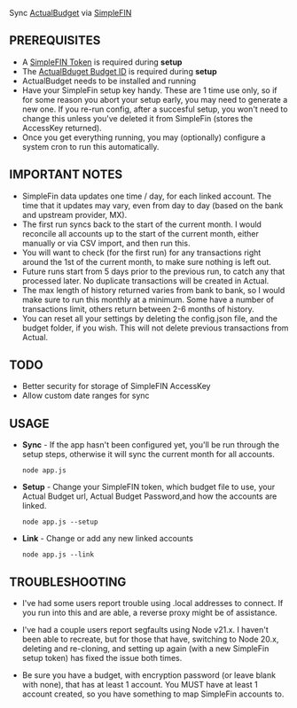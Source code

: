 Sync [ActualBudget](https://actualbudget.com/) via [SimpleFIN](https://beta-bridge.simplefin.org/)
## PREREQUISITES
  - A [SimpleFIN Token](https://beta-bridge.simplefin.org/) is required during **setup**
  - The [ActualBduget Budget ID](https://actualbudget.com/docs/developers/using-the-API/#getting-started) is required during **setup**
  - ActualBudget needs to be installed and running
  - Have your SimpleFin setup key handy. These are 1 time use only, so if for some reason you abort your setup early, you may need to generate a new one. If you re-run config, after a succesful setup, you won't need to change this unless you've deleted it from SimpleFin (stores the AccessKey returned).
  - Once you get everything running, you may (optionally) configure a system cron to run this automatically.

## IMPORTANT NOTES
 - SimpleFin data updates one time / day, for each linked account. The time that it updates may vary, even from day to day (based on the bank and upstream provider, MX).
 - The first run syncs back to the start of the current month. I would reconcile all accounts up to the start of the current month, either manually or via CSV import, and then run this.
 - You will want to check (for the first run) for any transactions right around the 1st of the current month, to make sure nothing is left out.
 - Future runs start from 5 days prior to the previous run, to catch any that processed later. No duplicate transactions will be created in Actual.
 - The max length of history returned varies from bank to bank, so I would make sure to run this monthly at a minimum. Some have a number of transactions limit, others return between 2-6 months of history.
 - You can reset all your settings by deleting the config.json file, and the budget folder, if you wish. This will not delete previous transactions from Actual.

## TODO
 - Better security for storage of SimpleFIN AccessKey
 - Allow custom date ranges for sync
 
## USAGE
  - **Sync** - If the app hasn't been configured yet, you'll be run through the setup steps, otherwise it will sync the current month for all accounts. 
    ```
    node app.js
    ```

  - **Setup** - Change your SimpleFIN token, which budget file to use, your Actual Budget url, Actual Budget Password,and how the accounts are linked. 
    ```
    node app.js --setup
    ```

  - **Link** - Change or add any new linked accounts 
    ```
    node app.js --link
    ```
    
## TROUBLESHOOTING

- I've had some users report trouble using .local addresses to connect. If you run into this and are able, a reverse proxy might be of assistance.

- I've had a couple users report segfaults using Node v21.x. I haven't been able to recreate, but for those that have, switching to Node 20.x, deleting and re-cloning, and setting up again (with a new SimpleFin setup token) has fixed the issue both times.

- Be sure you have a budget, with encryption password (or leave blank with none), that has at least 1 account. You MUST have at least 1 account created, so you have something to map SimpleFin accounts to.
